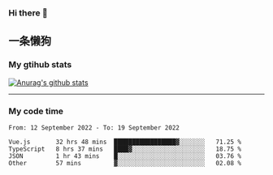 ### Hi there 👋

## 一条懒狗
<!--
**kiss-me-quickly/kiss-me-quickly** is a ✨ _special_ ✨ repository because its `README.md` (this file) appears on your GitHub profile.

Here are some ideas to get you started:

- 🔭 I’m currently working on ...
- 🌱 I’m currently learning ...
- 👯 I’m looking to collaborate on ...
- 🤔 I’m looking for help with ...
- 💬 Ask me about ...
- 📫 How to reach me: ...
- 😄 Pronouns: ...
- ⚡ Fun fact: ...
-->


### My gtihub stats

[![Anurag's github stats](https://github-readme-stats.vercel.app/api?username=kiss-me-quickly)](https://github.com/anuraghazra/github-readme-stats)

***

### My code time

<!--START_SECTION:waka-->

```text
From: 12 September 2022 - To: 19 September 2022

Vue.js       32 hrs 48 mins  █████████████████▓░░░░░░░   71.25 %
TypeScript   8 hrs 37 mins   ████▓░░░░░░░░░░░░░░░░░░░░   18.75 %
JSON         1 hr 43 mins    █░░░░░░░░░░░░░░░░░░░░░░░░   03.76 %
Other        57 mins         ▓░░░░░░░░░░░░░░░░░░░░░░░░   02.08 %
```

<!--END_SECTION:waka-->
